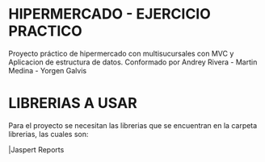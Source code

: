 # HIPERMERCADO - EJERCICIO PRACTICO
Proyecto práctico  de hipermercado con multisucursales con MVC y Aplicacion de estructura de datos.
Conformado por Andrey Rivera - Martin Medina - Yorgen Galvis


# LIBRERIAS A USAR
Para el proyecto se necesitan las librerias que se encuentran en la carpeta librerias, las cuales son:

|Jaspert Reports

